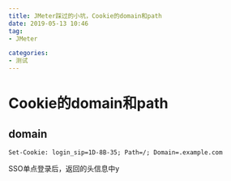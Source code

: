 ```yaml
---
title: JMeter踩过的小坑，Cookie的domain和path
date: 2019-05-13 10:46
tag: 
- JMeter

categories:
- 测试
---
```

# Cookie的domain和path
## domain
```
Set-Cookie: login_sip=1D-8B-35; Path=/; Domain=.example.com
```
SSO单点登录后，返回的头信息中y
<!--stackedit_data:
eyJoaXN0b3J5IjpbLTY4NzA0MzI3Miw4NjkzNDY1MTVdfQ==
-->